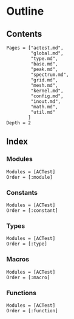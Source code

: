 # Outline

## Contents

```@contents
Pages = ["actest.md",
         "global.md",
         "type.md",
         "base.md",
         "peak.md",
         "spectrum.md",
         "grid.md",
         "mesh.md",
         "kernel.md",
         "config.md",
         "inout.md",
         "math.md",
         "util.md"
        ]
Depth = 2
```

## Index

### Modules

```@index
Modules = [ACTest]
Order = [:module]
```

### Constants

```@index
Modules = [ACTest]
Order = [:constant]
```

### Types

```@index
Modules = [ACTest]
Order = [:type]
```

### Macros

```@index
Modules = [ACTest]
Order = [:macro]
```

### Functions

```@index
Modules = [ACTest]
Order = [:function]
```
